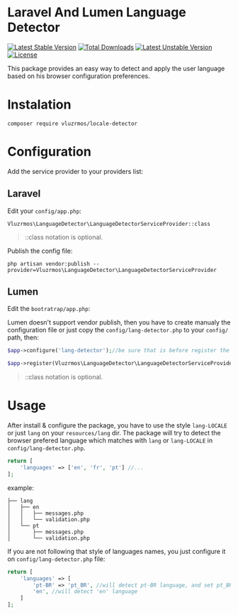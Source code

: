 # Laravel And Lumen Language Detector

[![Latest Stable Version](https://poser.pugx.org/vluzrmos/locale-detector/v/stable)](https://packagist.org/packages/vluzrmos/locale-detector) [![Total Downloads](https://poser.pugx.org/vluzrmos/locale-detector/downloads)](https://packagist.org/packages/vluzrmos/locale-detector) [![Latest Unstable Version](https://poser.pugx.org/vluzrmos/locale-detector/v/unstable)](https://packagist.org/packages/vluzrmos/locale-detector) [![License](https://poser.pugx.org/vluzrmos/locale-detector/license)](https://packagist.org/packages/vluzrmos/locale-detector)

This package provides an easy way to detect and apply the user language based on his browser configuration preferences.

# Instalation

`composer require vluzrmos/locale-detector`

# Configuration

Add the service provider to your providers list:

## Laravel 

Edit your `config/app.php`: 

```
Vluzrmos\LanguageDetector\LanguageDetectorServiceProvider::class
```
> ::class notation is optional.

Publish the config file:

```
php artisan vendor:publish --provider=Vluzrmos\LanguageDetector\LanguageDetectorServiceProvider
```

## Lumen

Edit the `bootratrap/app.php`:

Lumen doesn't support vendor publish, then you have to create manualy the configuration file or 
just copy the `config/lang-detector.php` to your `config/` path, then:

```php
$app->configure('lang-detector');//be sure that is before register the package

$app->register(Vluzrmos\LanguageDetector\LanguageDetectorServiceProvider::class);
```
> ::class notation is optional.

# Usage

After install & configure the package, you have to use the style `lang-LOCALE` or just `lang` on your `resources/lang` dir. 
The package will try to detect the browser prefered language which matches with `lang` or `lang-LOCALE` in `config/lang-detector.php`.

```php
return [
    'languages' => ['en', 'fr', 'pt'] //...
];
```
example:

```
├── lang
│   ├── en
│   │   ├── messages.php
│   │   └── validation.php
│   └── pt
│       ├── messages.php
│       └── validation.php
```

If you are not following that style of languages names, you just configure it on `config/lang-detector.php` file:

```php
return [
    'languages' => [
        'pt-BR' => 'pt_BR', //will detect pt-BR language, and set pt_BR to the application
        'en', //will detect 'en' language
    ]
];
```






